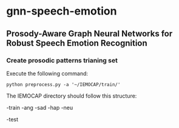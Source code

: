 # gnn-speech-emotion
## Prosody-Aware Graph Neural Networks for Robust Speech Emotion Recognition

### Create prosodic patterns trianing set

Execute the following command:
```
python preprocess.py -a '~/IEMOCAP/train/'

```

The IEMOCAP directory should follow this structure:

-train
  -ang
  -sad
  -hap
  -neu
  
-test
  

